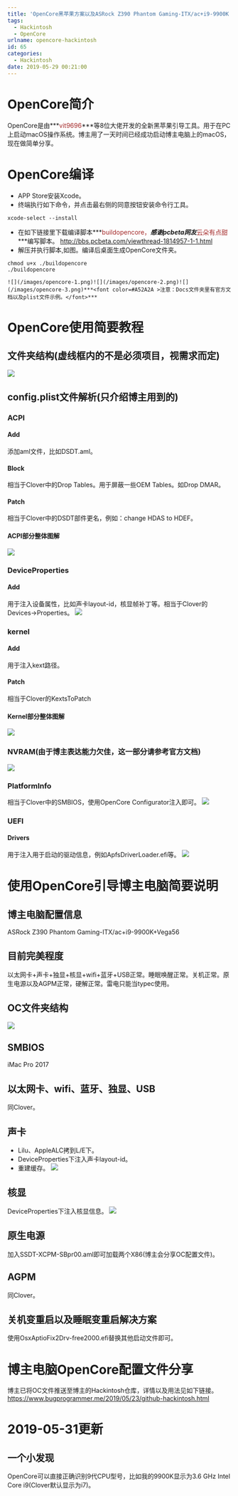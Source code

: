 ```yaml
---
title: 'OpenCore黑苹果方案以及ASRock Z390 Phantom Gaming-ITX/ac+i9-9900K OpenCore配置文件分享'
tags:
  - Hackintosh
  - OpenCore
urlname: opencore-hackintosh
id: 65
categories:
  - Hackintosh
date: 2019-05-29 00:21:00
---
```


# OpenCore简介
OpenCore是由***<font color=#A52A2A >vit9696</font>***等8位大佬开发的全新黑苹果引导工具。用于在PC上启动macOS操作系统。博主用了一天时间已经成功启动博主电脑上的macOS，现在做简单分享。<!--more-->

# OpenCore编译
* APP Store安装Xcode。
* 终端执行如下命令，并点击最右侧的同意按钮安装命令行工具。
```
xcode-select --install
```
* 在如下链接里下载编译脚本***<font color=#A52A2A >buildopencore，</font>***感谢pcbeta网友***<font color=#A52A2A >云朵有点甜</font>***编写脚本。
http://bbs.pcbeta.com/viewthread-1814957-1-1.html
* 解压并执行脚本,如图。编译后桌面生成OpenCore文件夹。
```
chmod u+x ./buildopencore
./buildopencore
```
    ![](/images/opencore-1.png)![](/images/opencore-2.png)![](/images/opencore-3.png)***<font color=#A52A2A >注意：Docs文件夹里有官方文档以及plist文件示例。</font>***
    
# OpenCore使用简要教程
## 文件夹结构(虚线框内的不是必须项目，视需求而定)
![](/images/opencore-4.png)
## config.plist文件解析(只介绍博主用到的)
### ACPI
#### Add
添加aml文件，比如DSDT.aml。
#### Block
相当于Clover中的Drop Tables。用于屏蔽一些OEM Tables。如Drop DMAR。
#### Patch
相当于Clover中的DSDT部件更名，例如：change HDAS to HDEF。
#### ACPI部分整体图解
![](/images/opencore-5.png)

### DeviceProperties
#### Add
用于注入设备属性，比如声卡layout-id，核显帧补丁等。相当于Clover的Devices->Properties。
![](/images/opencore-6.png)

### kernel
#### Add
用于注入kext路径。
#### Patch
相当于Clover的KextsToPatch
#### Kernel部分整体图解
![](/images/opencore-7.png)
### NVRAM(由于博主表达能力欠佳，这一部分请参考官方文档)
![](/images/opencore-8.png)
### PlatformInfo
相当于Clover中的SMBIOS，使用OpenCore Configurator注入即可。
![](/images/opencore-9.png)
### UEFI
#### Drivers
用于注入用于启动的驱动信息，例如ApfsDriverLoader.efi等。
![](/images/opencore-10.png)

# 使用OpenCore引导博主电脑简要说明
## 博主电脑配置信息
ASRock Z390 Phantom Gaming-ITX/ac+i9-9900K+Vega56
## 目前完美程度
以太网卡+声卡+独显+核显+wifi+蓝牙+USB正常。睡眠唤醒正常。关机正常。原生电源以及AGPM正常，硬解正常。雷电只能当typec使用。
## OC文件夹结构
![](/images/opencore-11.png)
## SMBIOS
iMac Pro 2017
## 以太网卡、wifi、蓝牙、独显、USB
同Clover。
## 声卡
* Lilu、AppleALC拷到L/E下。
* DeviceProperties下注入声卡layout-id。
* 重建缓存。
![](/images/opencore-12.png)

## 核显
DeviceProperties下注入核显信息。
![](/images/opencore-13.png)

## 原生电源
加入SSDT-XCPM-SBpr00.aml即可加载两个X86(博主会分享OC配置文件)。

## AGPM
同Clover。

## 关机变重启以及睡眠变重启解决方案
使用OsxAptioFix2Drv-free2000.efi替换其他启动文件即可。

# 博主电脑OpenCore配置文件分享
博主已将OC文件推送至博主的Hackintosh仓库，详情以及用法见如下链接。
https://www.bugprogrammer.me/2019/05/23/github-hackintosh.html

# 2019-05-31更新
## 一个小发现
OpenCore可以直接正确识别9代CPU型号，比如我的9900K显示为3.6 GHz Intel Core i9(Clover默认显示为i7)。